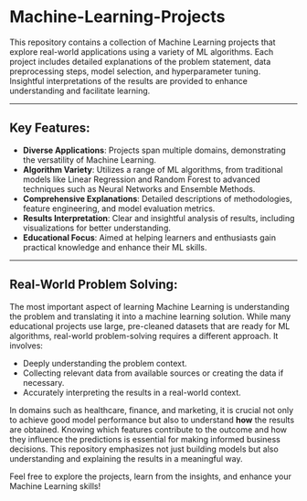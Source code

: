 # Machine-Learning-Projects  

This repository contains a collection of Machine Learning projects that explore real-world applications using a variety of ML algorithms. Each project includes detailed explanations of the problem statement, data preprocessing steps, model selection, and hyperparameter tuning. Insightful interpretations of the results are provided to enhance understanding and facilitate learning.  

---

## Key Features:  
- **Diverse Applications**: Projects span multiple domains, demonstrating the versatility of Machine Learning.  
- **Algorithm Variety**: Utilizes a range of ML algorithms, from traditional models like Linear Regression and Random Forest to advanced techniques such as Neural Networks and Ensemble Methods.  
- **Comprehensive Explanations**: Detailed descriptions of methodologies, feature engineering, and model evaluation metrics.  
- **Results Interpretation**: Clear and insightful analysis of results, including visualizations for better understanding.  
- **Educational Focus**: Aimed at helping learners and enthusiasts gain practical knowledge and enhance their ML skills.  

---

## Real-World Problem Solving:  
The most important aspect of learning Machine Learning is understanding the problem and translating it into a machine learning solution. While many educational projects use large, pre-cleaned datasets that are ready for ML algorithms, real-world problem-solving requires a different approach. It involves:  
- Deeply understanding the problem context.  
- Collecting relevant data from available sources or creating the data if necessary.  
- Accurately interpreting the results in a real-world context.  

In domains such as healthcare, finance, and marketing, it is crucial not only to achieve good model performance but also to understand **how** the results are obtained. Knowing which features contribute to the outcome and how they influence the predictions is essential for making informed business decisions. This repository emphasizes not just building models but also understanding and explaining the results in a meaningful way.  

Feel free to explore the projects, learn from the insights, and enhance your Machine Learning skills!

